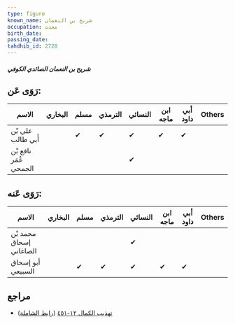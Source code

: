 ```yaml
---
type: figure
known_name: شريح بن النعمان
occupation: محدث
birth_date:
passing_date:
tahdhib_id: 2728
---
```

##### شريح بن النعمان الصائدي الكوفي

## رَوَى عَن:
| الاسم                 | البخاري | مسلم | الترمذي | النسائي | ابن ماجه | أبي داود | Others |
| --------------------- | ------- | ---- | ------- | ------- | -------- | -------- | ------ |
| علي بْن أَبي طالب     |         | ✔    | ✔       | ✔       | ✔        | ✔        |        |
| نافع بْن عُمَر الجمحي |         |      |         | ✔       |          |          |        |
## رَوَى عَنه:
| الاسم                   | البخاري | مسلم | الترمذي | النسائي | ابن ماجه | أبي داود | Others |
| ----------------------- | ------- | ---- | ------- | ------- | -------- | -------- | ------ |
| محمد بْن إسحاق الصاغاني |         |      |         | ✔       |          |          |        |
| أبو إسحاق السبيعي       |         | ✔    | ✔       | ✔       | ✔        | ✔        |        |
## مراجع
- [تهذيب الكمال ١٢-٤٥١](obsidian://open?vault=Tahdhib-al-Kamal&file=Figures/٢٧٢٨-شريح%20بن%20النعمان%20الصائدي%20الكوفي) ([رابط الشاملة](https://shamela.ws/book/3722/6224))